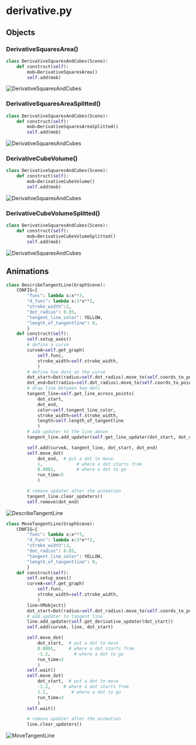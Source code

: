 #  derivative.py


## Objects

### DerivativeSquaresArea()

```python
class DerivativeSquaresAndCubes(Scene):
    def construct(self):
        mob=DerivativeSquaresArea()
        self.add(mob)
```

![DerivativeSquaresAndCubes](https://user-images.githubusercontent.com/80928294/111724064-ebaf9200-88a7-11eb-94fb-65f39d043954.png)

### DerivativeSquaresAreaSplitted()

```python
class DerivativeSquaresAndCubes(Scene):
    def construct(self):
        mob=DerivativeSquaresAreaSplitted()
        self.add(mob)
```

![DerivativeSquaresAndCubes](https://user-images.githubusercontent.com/80928294/111724501-b5bedd80-88a8-11eb-90a0-608eb2a94b2e.png)

### DerivativeCubeVolume()

```python
class DerivativeSquaresAndCubes(Scene):
    def construct(self):
        mob=DerivativeCubeVolume()
        self.add(mob)
```

![DerivativeSquaresAndCubes](https://user-images.githubusercontent.com/80928294/111724735-1f3eec00-88a9-11eb-8375-2a2476e7afe4.png)

### DerivativeCubeVolumeSplitted()

```python
class DerivativeSquaresAndCubes(Scene):
    def construct(self):
        mob=DerivativeCubeVolumeSplitted()
        self.add(mob)
```
![DerivativeSquaresAndCubes](https://user-images.githubusercontent.com/80928294/111724779-35e54300-88a9-11eb-8784-a01621b825e9.png)

## Animations


```python
class DescribeTangentLine(GraphScene):
    CONFIG={
        "func": lambda x:x**3,
        "d_func": lambda x:3*x**2,
        "stroke_width":2,
        "dot_radius": 0.05,
        "tangent_line_color": YELLOW,
        "length_of_tangentline": 8,
        }
    def construct(self):
        self.setup_axes()
        # define a curve
        curveA=self.get_graph(
            self.func,
            stroke_width=self.stroke_width,
            )
        # define two dots on the curve
        dot_start=Dot(radius=self.dot_radius).move_to(self.coords_to_point(0,self.func(0)))
        dot_end=Dot(radius=self.dot_radius).move_to(self.coords_to_point(1,self.func(1)))
        # draw line between two dots
        tangent_line=self.get_line_across_points(
            dot_start,
            dot_end,
            color=self.tangent_line_color,
            stroke_width=self.stroke_width,
            length=self.length_of_tangentline
            )
        # add updater to the line above
        tangent_line.add_updater(self.get_line_updater(dot_start, dot_end, length=self.length_of_tangentline))

        self.add(curveA, tangent_line, dot_start, dot_end)
        self.move_dot(
            dot_end,  # put a dot to move
            1,             # where a dot starts from
            0.0001,        # where a dot to go
            run_time=5
            )

        # remove updater after the animation
        tangent_line.clear_updaters()
        self.remove(dot_end)
```

![DescribeTangentLine](https://user-images.githubusercontent.com/80928294/111892378-4b3fa600-8a3e-11eb-9216-e886da5fa818.gif)

```python
class MoveTangentLine(GraphScene):
    CONFIG={
        "func": lambda x:x**3,
        "d_func": lambda x:3*x**2,
        "stroke_width":3,
        "dot_radius": 0.05,
        "tangent_line_color": YELLOW,
        "length_of_tangentline": 8,
        }
    def construct(self):
        self.setup_axes()
        curveA=self.get_graph(
            self.func,
            stroke_width=self.stroke_width,
            )
        line=VMobject()
        dot_start=Dot(radius=self.dot_radius).move_to(self.coords_to_point(0,self.func(0)))
        # add updater to tangent line
        line.add_updater(self.get_derivative_updater(dot_start))
        self.add(curveA, line, dot_start)

        self.move_dot(
            dot_start,  # put a dot to move
            0.0001,     # where a dot starts from
            -1.2,         # where a dot to go
            run_time=3
            )
        self.wait()
        self.move_dot(
            dot_start,  # put a dot to move
            -1.2,     # where a dot starts from
            1.2,         # where a dot to go
            run_time=3
            )
        self.wait()

        # remove updater after the animation
        line.clear_updaters()
```

![MoveTangentLine](https://user-images.githubusercontent.com/80928294/111892451-00725e00-8a3f-11eb-9e4c-cb1850138b76.gif)

